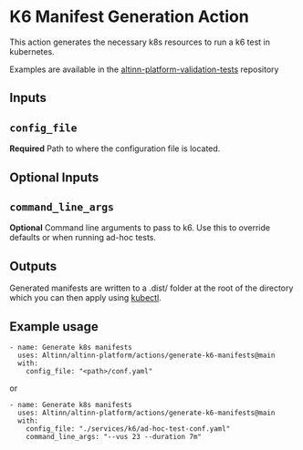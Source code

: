 # K6 Manifest Generation Action

This action generates the necessary k8s resources to run a k6 test in kubernetes.

Examples are available in the [altinn-platform-validation-tests](https://github.com/Altinn/altinn-platform-validation-tests/tree/main/.github/workflows) repository

## Inputs
## `config_file`

**Required** Path to where the configuration file is located.

## Optional Inputs
## `command_line_args`

**Optional** Command line arguments to pass to k6. Use this to override defaults or when running ad-hoc tests.

## Outputs
Generated manifests are written to a .dist/ folder at the root of the directory which you can then apply using [kubectl](https://kubernetes.io/docs/reference/kubectl/).

## Example usage

```
- name: Generate k8s manifests
  uses: Altinn/altinn-platform/actions/generate-k6-manifests@main
  with:
    config_file: "<path>/conf.yaml"
```
or
```
- name: Generate k8s manifests
  uses: Altinn/altinn-platform/actions/generate-k6-manifests@main
  with:
    config_file: "./services/k6/ad-hoc-test-conf.yaml"
    command_line_args: "--vus 23 --duration 7m"
```
